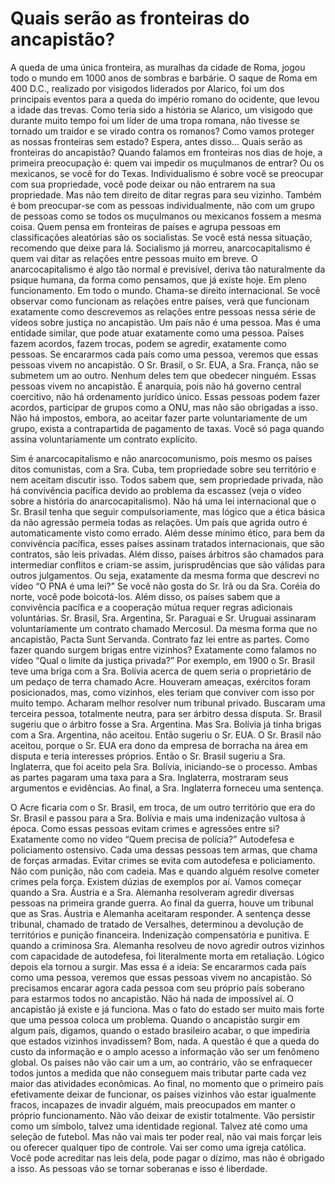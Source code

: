 # Quais serão as fronteiras do ancapistão?

A queda de uma única fronteira, as muralhas da cidade de Roma, jogou todo o mundo em 1000 anos de sombras e barbárie. O saque de Roma em 400 D.C., realizado por visigodos liderados por Alarico, foi um dos principais eventos para a queda do império romano do ocidente, que levou a idade das trevas.
Como teria sido a história se Alarico, um visigodo que durante muito tempo foi um líder de uma tropa romana, não tivesse se tornado um traidor e se virado contra os romanos?
Como vamos proteger as nossas fronteiras sem estado?
Espera, antes disso...
Quais serão as fronteiras do ancapistão?
Quando falamos em fronteiras nos dias de hoje, a primeira preocupação é: quem vai impedir os muçulmanos de entrar? Ou os mexicanos, se você for do Texas.
Individualismo é sobre você se preocupar com sua propriedade, você pode deixar ou não entrarem na sua propriedade.
Mas não tem direito de ditar regras para seu vizinho.
Também é bom preocupar-se com as pessoas individualmente, não com um grupo de pessoas como se todos os muçulmanos ou mexicanos fossem a mesma coisa.
Quem pensa em fronteiras de países e agrupa pessoas em classificações aleatórias são os socialistas.
Se você está nessa situação, recomendo que deixe para lá. Socialismo já morreu, anarcocapitalismo é quem vai ditar as relações entre pessoas muito em breve.
O anarcocapitalismo é algo tão normal e previsível, deriva tão naturalmente da psique humana, da forma como pensamos, que já existe hoje.
Em pleno funcionamento. Em todo o mundo.
Chama-se direito internacional.
Se você observar como funcionam as relações entre países, verá que funcionam exatamente como descrevemos as relações entre pessoas nessa série de vídeos sobre justiça no ancapistão.
Um país não é uma pessoa. Mas é uma entidade similar, que pode atuar exatamente como uma pessoa. Países fazem acordos, fazem trocas, podem se agredir, exatamente como pessoas. Se encararmos cada país como uma pessoa, veremos que essas pessoas vivem no ancapistão.
O Sr. Brasil, o Sr. EUA, a Sra. França, não se submetem um ao outro. Nenhum deles tem que obedecer ninguém.
Essas pessoas vivem no ancapistão.
É anarquia, pois não há governo central coercitivo, não há ordenamento jurídico único.
Essas pessoas podem fazer acordos, participar de grupos como a ONU, mas não são obrigadas a isso.
Não há impostos, embora, ao aceitar fazer parte voluntariamente de um grupo, exista a contrapartida de pagamento de taxas. Você só paga quando assina voluntariamente um contrato explícito.



Sim é anarcocapitalismo e não anarcocomunismo, pois mesmo os países ditos comunistas, com a Sra. Cuba, tem propriedade sobre seu território e nem aceitam discutir isso. Todos sabem que, sem propriedade privada, não há convivência pacífica devido ao problema da escassez (veja o vídeo sobre a história do anarcocapitalismo).
Não há uma lei internacional que o Sr. Brasil tenha que seguir compulsoriamente, mas lógico que a ética básica da não agressão permeia todas as relações. Um país que agrida outro é automaticamente visto como errado. Além desse mínimo ético, para bem da convivência pacífica, esses países assinam tratados internacionais, que são contratos, são leis privadas. Além disso, países árbitros são chamados para intermediar conflitos e criam-se assim, jurisprudências que são válidas para outros julgamentos.
Ou seja, exatamente da mesma forma que descrevi no vídeo “O PNA é uma lei?”
Se você não gosta do Sr. Irã ou da Sra. Coréia do norte, você pode boicotá-los. Além disso, os países sabem que a convivência pacífica e a cooperação mútua requer regras adicionais voluntárias.
Sr. Brasil, Sra. Argentina, Sr. Paraguai e Sr. Uruguai assinaram voluntariamente um contrato chamado Mercosul. Da mesma forma que no ancapistão, Pacta Sunt Servanda. Contrato faz lei entre as partes.
Como fazer quando surgem brigas entre vizinhos?
Exatamente como falamos no vídeo “Qual o limite da justiça privada?”
Por exemplo, em 1900 o Sr. Brasil teve uma briga com a Sra. Bolívia acerca de quem seria o proprietário de um pedaço de terra chamado Acre.
Houveram ameaças, exércitos foram posicionados, mas, como vizinhos, eles teriam que conviver com isso por muito tempo.
Acharam melhor resolver num tribunal privado.
Buscaram uma terceira pessoa, totalmente neutra, para ser árbitro dessa disputa.
Sr. Brasil sugeriu que o árbitro fosse a Sra. Argentina. Mas Sra. Bolívia já tinha brigas com a Sra. Argentina, não aceitou.
Então sugeriu o Sr. EUA.
O Sr. Brasil não aceitou, porque o Sr. EUA era dono da empresa de borracha na área em disputa e teria interesses próprios.
Então o Sr. Brasil sugeriu a Sra. Inglaterra, que foi aceito pela Sra. Bolívia, iniciando-se o processo.
Ambas as partes pagaram uma taxa para a Sra. Inglaterra, mostraram seus argumentos e evidências.
Ao final, a Sra. Inglaterra forneceu uma sentença.




O Acre ficaria com o Sr. Brasil, em troca, de um outro território que era do Sr. Brasil e passou para a Sra. Bolívia e mais uma indenização vultosa à época.
Como essas pessoas evitam crimes e agressões entre si? Exatamente como no vídeo “Quem precisa de polícia?”
Autodefesa e policiamento ostensivo. Cada uma dessas pessoas tem armas, que chama de forças armadas.
Evitar crimes se evita com autodefesa e policiamento. Não com punição, não com cadeia.
Mas e quando alguém resolve cometer crimes pela força. Existem dúzias de exemplos por aí.
Vamos começar quando a Sra. Áustria e a Sra. Alemanha resolveram agredir diversas pessoas na primeira grande guerra.
Ao final da guerra, houve um tribunal que as Sras. Áustria e Alemanha aceitaram responder.
A sentença desse tribunal, chamado de tratado de Versalhes, determinou a devolução de territórios e punição financeira.
Indenização compensatória e punitiva.
E quando a criminosa Sra. Alemanha resolveu de novo agredir outros vizinhos com capacidade de autodefesa, foi literalmente morta em retaliação. Lógico depois ela tornou a surgir.
Mas essa é a ideia: Se encararmos cada país como uma pessoa, veremos que essas pessoas vivem no ancapistão.
Só precisamos encarar agora cada pessoa com seu próprio país soberano para estarmos todos no ancapistão. Não há nada de impossível aí. O ancapistão já existe e já funciona.
Mas o fato do estado ser muito mais forte que uma pessoa coloca um problema.
Quando o ancapistão surgir em algum país, digamos, quando o estado brasileiro acabar, o que impediria que estados vizinhos invadissem?
Bom, nada.
A questão é que a queda do custo da informação e o amplo acesso a informação vão ser um fenômeno global.
Os países não vão cair um a um, ao contrário, vão se enfraquecer todos juntos a medida que não conseguem mais tributar parte cada vez maior das atividades econômicas.
Ao final, no momento que o primeiro país efetivamente deixar de funcionar, os países vizinhos vão estar igualmente fracos, incapazes de invadir alguém, mais preocupados em manter o próprio funcionamento.
Não vão deixar de existir totalmente.
Vão persistir como um símbolo, talvez uma identidade regional.
Talvez até como uma seleção de futebol.
Mas não vai mais ter poder real, não vai mais forçar leis ou oferecer qualquer tipo de controle.
Vai ser como uma igreja católica. Você pode acreditar nas leis dela, pode pagar o dízimo, mas não é obrigado a isso. As pessoas vão se tornar soberanas e isso é liberdade.
